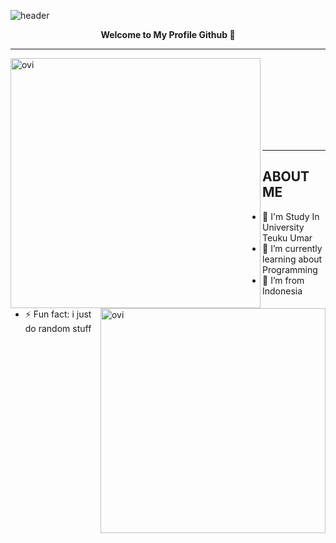 ![header](https://user-images.githubusercontent.com/73381115/204138853-7e2a6e0c-9804-4224-a786-23eea0f4c26b.png)




<p align="center"><b>Welcome to My Profile Github 👋</b></p>
  
<hr>
<p><img align="left" src="https://github-readme-stats.vercel.app/api?username=koreoxy&show_icons=true&theme=dark" alt="ovi" width="400"/></p>
<p>&nbsp;<img align="right" src="https://github-readme-stats.vercel.app/api/top-langs?username=koreoxy&show_icons=true&locale=en&layout=compact&theme=dark" alt="ovi" width="360" />
</p>
<br><br><br><br><br><br>

<hr>







## ABOUT ME

- 🔭 I'm Study In University Teuku Umar
- 🌱 I’m currently learning about Programming
- 🤔 I’m from Indonesia
- ⚡ Fun fact: i just do random stuff

